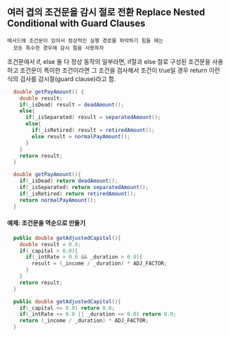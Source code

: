 ## 여러 겹의 조건문을 감시 절로 전환 Replace Nested Conditional with Guard Clauses

```
메서드에 조건문이 있어서 정상적인 실행 경로를 파악하기 힘들 때는
  모든 특수한 경우에 감시 절을 사용하자
```


조건문에서 if, else 둘 다 정상 동작의 일부라면, if절과 else 절로 구성된 조건문을 사용하고
  조건문이 특이한 조건이라면 그 조건을 검사해서 조건이 true일 경우 return
  이런 식의 검사를 감시절(guard clause)라고 함.
  

~~~java
  double getPayAmount() {
    double result;
    if(_isDead) result = deadAmount();
    else{
      if(_isSeparated) result = separatedAmount();
      else{
        if(_isRetired) result = retiredAmount();
        else result = normalPayAmount();
      }
    }
    return result;
  }
~~~

~~~java
  double getPayAmount(){
    if(_isDead) return deadAmount();
    if(_isSeparated) return separatedAmount();
    if(_isRetired) return retiredAmount();
    return normalPayAmount();
  }
~~~

#### 예제: 조건문을 역순으로 만들기

~~~java
  public double getAdjustedCapital(){
    double result = 0.0;
    if(_capital > 0.0){
      if(_intRate > 0.0 && _duration > 0.0){
        result = (_income / _duration) * ADJ_FACTOR;
      }
    }
    return result;
  }
~~~

~~~java
  public double getAdjustedCapital(){
    if(_capital <= 0.0) return 0.0;
    if(_intRate <= 0.0 || _duration <= 0.0) return 0.0;
    return (_income / _duration) * ADJ_FACTOR;
  }
~~~
